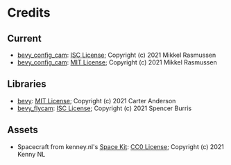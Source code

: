 # Credits

## Current

* [bevy_config_cam](https://github.com/BlackPhlox/bevy_config_cam): [ISC License](licenses/bevy_config_cam_ISC.md); Copyright (c) 2021 Mikkel Rasmussen
* [bevy_config_cam](https://github.com/BlackPhlox/bevy_config_cam): [MIT License](licenses/bevy_config_cam_MIT.md); Copyright (c) 2021 Mikkel Rasmussen

## Libraries

* [bevy](https://github.com/bevyengine/bevy): [MIT License](licenses/bevy_MIT.md); Copyright (c) 2021 Carter Anderson
* [bevy_flycam](https://github.com/sburris0/bevy_flycam): [ISC License](licenses/bevy_flycam_ISC.md); Copyright (c) 2021 Spencer Burris

## Assets

* Spacecraft from kenney.nl's [Space Kit](https://www.kenney.nl/assets/space-kit): [CC0 License](https://creativecommons.org/publicdomain/zero/1.0/legalcode); Copyright (c) 2021 Kenny NL

